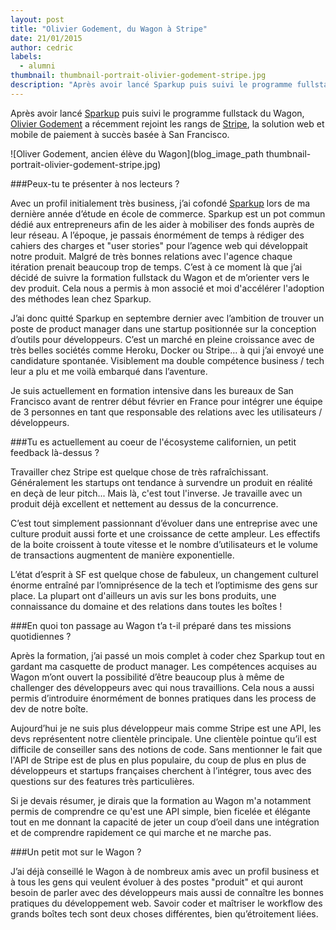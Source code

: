 ```yaml
---
layout: post
title: "Olivier Godement, du Wagon à Stripe"
date: 21/01/2015
author: cedric
labels:
  - alumni
thumbnail: thumbnail-portrait-olivier-godement-stripe.jpg
description: "Après avoir lancé Sparkup puis suivi le programme fullstack du Wagon, Olivier Godement a récemment rejoint les rangs de Stripe, la solution web et mobile de paiement à succès basée à San Francisco."
---
```


Après avoir lancé [Sparkup](http://www.sparkup.fr/) puis suivi le programme fullstack du Wagon, [Olivier Godement](https://twitter.com/oliviergodement) a récemment rejoint les rangs de [Stripe](https://stripe.com/), la solution web et mobile de paiement à succès basée à San Francisco.

![Oliver Godement, ancien élève du Wagon](blog_image_path thumbnail-portrait-olivier-godement-stripe.jpg)

###Peux-tu te présenter à nos lecteurs ?

Avec un profil initialement très business, j’ai cofondé [Sparkup](http://www.sparkup.fr/) lors de ma dernière année d’étude en école de commerce. Sparkup est un pot commun dédié aux entrepreneurs afin de les aider à mobiliser des fonds auprès de leur réseau. A l’époque, je passais énormément de temps à rédiger des cahiers des charges et "user stories" pour l’agence web qui développait notre produit. Malgré de très bonnes relations avec l'agence chaque itération prenait beaucoup trop de temps. C’est à ce moment là que j’ai décidé de suivre la formation fullstack du Wagon et de m’orienter vers le dev produit. Cela nous a permis à mon associé et moi d'accélérer l'adoption des méthodes lean chez Sparkup.

J’ai donc quitté Sparkup en septembre dernier avec l’ambition de trouver un poste de product manager dans une startup positionnée sur la conception d’outils pour développeurs. C’est un marché en pleine croissance avec de très belles sociétés comme Heroku, Docker ou Stripe… à qui j’ai envoyé une candidature spontanée. Visiblement ma double compétence business / tech leur a plu et me voilà embarqué dans l’aventure.

Je suis actuellement en formation intensive dans les bureaux de San Francisco avant de rentrer début février en France pour intégrer une équipe de 3 personnes en tant que responsable des relations avec les utilisateurs / développeurs.

###Tu es actuellement au coeur de l'écosysteme californien, un petit feedback là-dessus ?

Travailler chez Stripe est quelque chose de très rafraîchissant. Généralement les startups ont tendance à survendre un produit en réalité en deçà de leur pitch... Mais là, c'est tout l'inverse. Je travaille avec un produit déjà excellent et nettement au dessus de la concurrence.

C’est tout simplement passionnant d’évoluer dans une entreprise avec une culture produit aussi forte et une croissance de cette ampleur. Les effectifs de la boite croissent à toute vitesse et le nombre d’utilisateurs et le volume de transactions augmentent de manière exponentielle.

L’état d’esprit à SF est quelque chose de fabuleux, un changement culturel énorme entraîné par l’omniprésence de la tech et l’optimisme des gens sur place. La plupart ont d'ailleurs un avis sur les bons produits, une connaissance du domaine et des relations dans toutes les boîtes !

###En quoi ton passage au Wagon t’a t-il préparé dans tes missions quotidiennes ?

Après la formation, j’ai passé un mois complet à coder chez Sparkup tout en gardant ma casquette de product manager. Les compétences acquises au Wagon m’ont ouvert la possibilité d’être beaucoup plus à même de challenger des développeurs avec qui nous travaillions. Cela nous a aussi permis d’introduire énormément de bonnes pratiques dans les process de dev de notre boîte.

Aujourd’hui je ne suis plus développeur mais comme Stripe est une API, les devs représentent notre clientèle principale. Une clientèle pointue qu’il est difficile de conseiller sans des notions de code. Sans mentionner le fait que l'API de Stripe est de plus en plus populaire, du coup de plus en plus de développeurs et startups françaises cherchent à l’intégrer, tous avec des questions sur des features très particulières.

Si je devais résumer, je dirais que la formation au Wagon m'a notamment permis de comprendre ce qu'est une API simple, bien ficelée et élégante tout en me donnant la capacité de jeter un coup d’oeil dans une intégration et de comprendre rapidement ce qui marche et ne marche pas.

###Un petit mot sur le Wagon ?

J’ai déjà conseillé le Wagon à de nombreux amis avec un profil business et à tous les gens qui veulent évoluer à des postes "produit" et qui auront besoin de parler avec des développeurs mais aussi de connaître les bonnes pratiques du développement web. Savoir coder et maîtriser le workflow des grands boîtes tech sont deux choses différentes, bien qu’étroitement liées.
